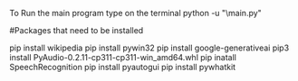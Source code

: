 To Run the main program type on the terminal
python -u "\main.py"

#Packages that need to be installed

pip install wikipedia
pip install pywin32
pip install google-generativeai
pip3 install PyAudio-0.2.11-cp311-cp311-win_amd64.whl
pip inatall SpeechRecognition
pip install pyautogui
pip install pywhatkit
